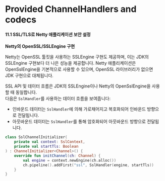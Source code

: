 # Provided ChannelHandlers and codecs

#### 11.1 SSL/TLS로 Netty 애플리케이션 보안 설정

**Netty의 OpenSSL/SSLEngine 구현**

Netty는 OpenSSL 툴킷을 사용하는 SSLEngine 구현도 제공하며, 이는 JDK의 SSLEngine 구현보다 더 나은 성능을 제공합니다. Netty 애플리케이션은 OpenSslEngine을 기본적으로 사용할 수 있으며, OpenSSL 라이브러리가 없으면 JDK 구현으로 대체됩니다.

SSL API 및 데이터 흐름은 JDK의 SSLEngine이나 Netty의 OpenSslEngine을 사용할 때 동일합니다. \
다음은 `SslHandler`를 사용하는 데이터 흐름을 보여줍니다:

* 인바운드 데이터는 `SslHandler`에 의해 가로채어지고 복호화되어 인바운드 방향으로 전달됩니다.
* 아웃바운드 데이터는 `SslHandler`를 통해 암호화되어 아웃바운드 방향으로 전달됩니다.

```kotlin
class SslChannelInitializer(
    private val context: SslContext,
    private val startTls: Boolean
) : ChannelInitializer<Channel>() {
    override fun initChannel(ch: Channel) {
        val engine = context.newEngine(ch.alloc())
        ch.pipeline().addFirst("ssl", SslHandler(engine, startTls))
    }
}
```
